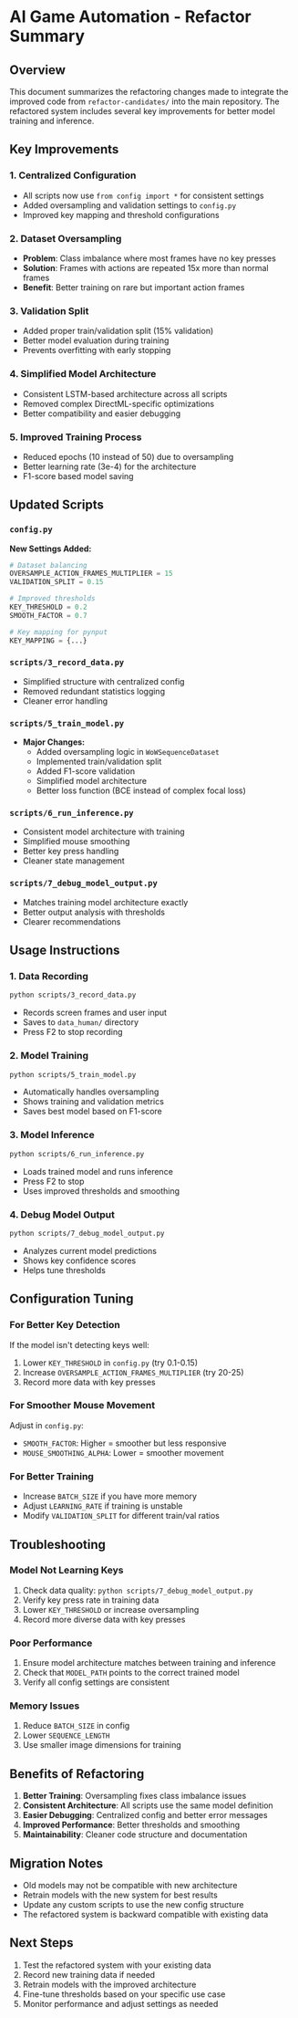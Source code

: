 # AI Game Automation - Refactor Summary

## Overview

This document summarizes the refactoring changes made to integrate the improved code from `refactor-candidates/` into the main repository. The refactored system includes several key improvements for better model training and inference.

## Key Improvements

### 1. Centralized Configuration
- All scripts now use `from config import *` for consistent settings
- Added oversampling and validation settings to `config.py`
- Improved key mapping and threshold configurations

### 2. Dataset Oversampling
- **Problem**: Class imbalance where most frames have no key presses
- **Solution**: Frames with actions are repeated 15x more than normal frames
- **Benefit**: Better training on rare but important action frames

### 3. Validation Split
- Added proper train/validation split (15% validation)
- Better model evaluation during training
- Prevents overfitting with early stopping

### 4. Simplified Model Architecture
- Consistent LSTM-based architecture across all scripts
- Removed complex DirectML-specific optimizations
- Better compatibility and easier debugging

### 5. Improved Training Process
- Reduced epochs (10 instead of 50) due to oversampling
- Better learning rate (3e-4) for the architecture
- F1-score based model saving

## Updated Scripts

### `config.py`
**New Settings Added:**
```python
# Dataset balancing
OVERSAMPLE_ACTION_FRAMES_MULTIPLIER = 15
VALIDATION_SPLIT = 0.15

# Improved thresholds
KEY_THRESHOLD = 0.2
SMOOTH_FACTOR = 0.7

# Key mapping for pynput
KEY_MAPPING = {...}
```

### `scripts/3_record_data.py`
- Simplified structure with centralized config
- Removed redundant statistics logging
- Cleaner error handling

### `scripts/5_train_model.py`
- **Major Changes:**
  - Added oversampling logic in `WoWSequenceDataset`
  - Implemented train/validation split
  - Added F1-score validation
  - Simplified model architecture
  - Better loss function (BCE instead of complex focal loss)

### `scripts/6_run_inference.py`
- Consistent model architecture with training
- Simplified mouse smoothing
- Better key press handling
- Cleaner state management

### `scripts/7_debug_model_output.py`
- Matches training model architecture exactly
- Better output analysis with thresholds
- Clearer recommendations

## Usage Instructions

### 1. Data Recording
```bash
python scripts/3_record_data.py
```
- Records screen frames and user input
- Saves to `data_human/` directory
- Press F2 to stop recording

### 2. Model Training
```bash
python scripts/5_train_model.py
```
- Automatically handles oversampling
- Shows training and validation metrics
- Saves best model based on F1-score

### 3. Model Inference
```bash
python scripts/6_run_inference.py
```
- Loads trained model and runs inference
- Press F2 to stop
- Uses improved thresholds and smoothing

### 4. Debug Model Output
```bash
python scripts/7_debug_model_output.py
```
- Analyzes current model predictions
- Shows key confidence scores
- Helps tune thresholds

## Configuration Tuning

### For Better Key Detection
If the model isn't detecting keys well:
1. Lower `KEY_THRESHOLD` in `config.py` (try 0.1-0.15)
2. Increase `OVERSAMPLE_ACTION_FRAMES_MULTIPLIER` (try 20-25)
3. Record more data with key presses

### For Smoother Mouse Movement
Adjust in `config.py`:
- `SMOOTH_FACTOR`: Higher = smoother but less responsive
- `MOUSE_SMOOTHING_ALPHA`: Lower = smoother movement

### For Better Training
- Increase `BATCH_SIZE` if you have more memory
- Adjust `LEARNING_RATE` if training is unstable
- Modify `VALIDATION_SPLIT` for different train/val ratios

## Troubleshooting

### Model Not Learning Keys
1. Check data quality: `python scripts/7_debug_model_output.py`
2. Verify key press rate in training data
3. Lower `KEY_THRESHOLD` or increase oversampling
4. Record more diverse data with key presses

### Poor Performance
1. Ensure model architecture matches between training and inference
2. Check that `MODEL_PATH` points to the correct trained model
3. Verify all config settings are consistent

### Memory Issues
1. Reduce `BATCH_SIZE` in config
2. Lower `SEQUENCE_LENGTH`
3. Use smaller image dimensions for training

## Benefits of Refactoring

1. **Better Training**: Oversampling fixes class imbalance issues
2. **Consistent Architecture**: All scripts use the same model definition
3. **Easier Debugging**: Centralized config and better error messages
4. **Improved Performance**: Better thresholds and smoothing
5. **Maintainability**: Cleaner code structure and documentation

## Migration Notes

- Old models may not be compatible with new architecture
- Retrain models with the new system for best results
- Update any custom scripts to use the new config structure
- The refactored system is backward compatible with existing data

## Next Steps

1. Test the refactored system with your existing data
2. Record new training data if needed
3. Retrain models with the improved architecture
4. Fine-tune thresholds based on your specific use case
5. Monitor performance and adjust settings as needed 